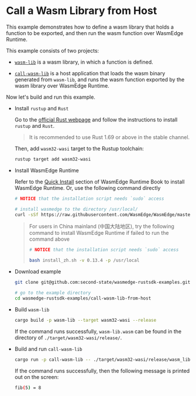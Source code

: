 # Call a Wasm Library from Host

This example demonstrates how to define a wasm library that holds a function to be exported, and then run the wasm function over WasmEdge Runtime.

This example consists of two projects:

- [`wasm-lib`](wasm-lib) is a wasm library, in which a function is defined.

- [`call-wasm-lib`](call-wasm-lib) is a host application that loads the wasm binary generated from `wasm-lib`, and runs the wasm function exported by the wasm library over WasmEdge Runtime.

Now let's build and run this example.

- Install `rustup` and `Rust`

  Go to the [official Rust webpage](https://www.rust-lang.org/tools/install) and follow the instructions to install `rustup` and `Rust`.

  > It is recommended to use Rust 1.69 or above in the stable channel.

  Then, add `wasm32-wasi` target to the Rustup toolchain:

  ```bash
  rustup target add wasm32-wasi
  ```

- Install WasmEdge Runtime

  Refer to the [Quick Install](https://wasmedge.org/book/en/quick_start/install.html#quick-install) section of WasmEdge Runtime Book to install WasmEdge Runtime. Or, use the following command directly

  ```bash
  # NOTICE that the installation script needs `sudo` access

  # install wasmedge to the directory /usr/local/
  curl -sSf https://raw.githubusercontent.com/WasmEdge/WasmEdge/master/utils/install.sh | bash -s -- -v 0.13.4 -p /usr/local
  ```

  > For users in China mainland (中国大陆地区), try the following command to install WasmEdge Runtime if failed to run the command above
  >
  > ```bash
  > # NOTICE that the installation script needs `sudo` access
  >
  > bash install_zh.sh -v 0.13.4 -p /usr/local
  > ```

- Download example

  ```bash
  git clone git@github.com:second-state/wasmedge-rustsdk-examples.git
  
  # go to the example directory
  cd wasmedge-rustsdk-examples/call-wasm-lib-from-host
  ```

- Build `wasm-lib`

  ```bash
  cargo build -p wasm-lib --target wasm32-wasi --release
  ```

  If the command runs successfully, `wasm-lib.wasm` can be found in the directory of `./target/wasm32-wasi/release/`.

- Build and run `call-wasm-lib`

  ```bash
  cargo run -p call-wasm-lib -- ./target/wasm32-wasi/release/wasm_lib.wasm 5
  ```

  If the command runs successfully, then the following message is printed out on the screen:

  ```bash
  fib(5) = 8
  ```
